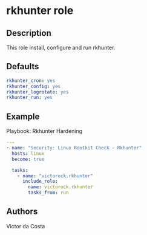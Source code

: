 rkhunter role
==============

Description
-----------

This role install, configure and run rkhunter.

Defaults
------------

```YAML
rkhunter_cron: yes
rkhunter_config: yes
rkhunter_logrotate: yes
rkhunter_run: yes
```

Example
-------

Playbook: Rkhunter Hardening

```YAML
---
- name: "Security: Linux Rootkit Check - Rkhunter"
  hosts: linux
  become: true

  tasks:
    - name: "victorock.rkhunter"
      include_role:
        name: victorock.rkhunter
        tasks_from: run
```

Authors
-------

Victor da Costa
